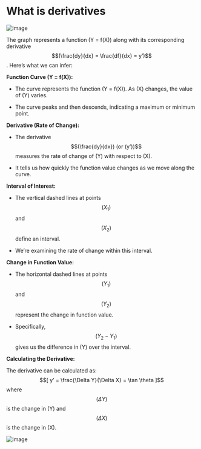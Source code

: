 # What is derivatives

![image](https://github.com/user-attachments/assets/ef27235f-3657-4f06-a072-a6eb599a657c)

The graph represents a function (Y = f(X)) along with its corresponding derivative $$(\frac{dy}{dx} = \frac{df}{dx} = y’)$$ . Here’s what we can infer:

**Function Curve (Y = f(X)):**

* The curve represents the function (Y = f(X)). As (X) changes, the value of (Y) varies.

* The curve peaks and then descends, indicating a maximum or minimum point.


**Derivative (Rate of Change):**

* The derivative $$(\frac{dy}{dx}) (or (y’))$$ measures the rate of change of (Y) with respect to (X).

* It tells us how quickly the function value changes as we move along the curve.


**Interval of Interest:**

* The vertical dashed lines at points $$(X_1)$$ and $$(X_2)$$ define an interval.

* We’re examining the rate of change within this interval.

**Change in Function Value:**

* The horizontal dashed lines at points $$(Y_1)$$ and $$(Y_2)$$ represent the change in function value.

* Specifically, $$(Y_2 - Y_1)$$ gives us the difference in (Y) over the interval.

**Calculating the Derivative:**

The derivative can be calculated as: $$[ y’ = \frac{\Delta Y}{\Delta X} = \tan \theta ]$$ where $$(\Delta Y)$$ is the change in (Y) and $$(\Delta X)$$ is the change in (X).

![image](https://github.com/user-attachments/assets/094973c0-1af8-47d0-879e-14b9bcc15cb8)

